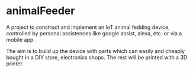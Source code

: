 # animalFeeder
A project to construct and implement an IoT animal fedding device, controlled by personal assistences like google assist, alexa, etc. or via a mobile app.

The aim is to build up the device with parts which can easily and cheaply bought in a DIY store, electronics shops. The rest will be printed with a 3D printer.
